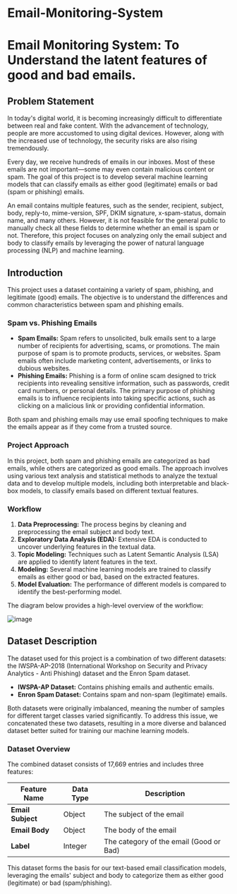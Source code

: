 # Email-Monitoring-System
# Email Monitoring System: To Understand the latent features of good and bad emails. 

## Problem Statement

In today's digital world, it is becoming increasingly difficult to differentiate between real and fake content. With the advancement of technology, people are more accustomed to using digital devices. However, along with the increased use of technology, the security risks are also rising tremendously.

Every day, we receive hundreds of emails in our inboxes. Most of these emails are not important—some may even contain malicious content or spam. The goal of this project is to develop several machine learning models that can classify emails as either good (legitimate) emails or bad (spam or phishing) emails.

An email contains multiple features, such as the sender, recipient, subject, body, reply-to, mime-version, SPF, DKIM signature, x-spam-status, domain name, and many others. However, it is not feasible for the general public to manually check all these fields to determine whether an email is spam or not. Therefore, this project focuses on analyzing only the email subject and body to classify emails by leveraging the power of natural language processing (NLP) and machine learning.

## Introduction

This project uses a dataset containing a variety of spam, phishing, and legitimate (good) emails. The objective is to understand the differences and common characteristics between spam and phishing emails.

### Spam vs. Phishing Emails

- **Spam Emails:** Spam refers to unsolicited, bulk emails sent to a large number of recipients for advertising, scams, or promotions. The main purpose of spam is to promote products, services, or websites. Spam emails often include marketing content, advertisements, or links to dubious websites.
- **Phishing Emails:** Phishing is a form of online scam designed to trick recipients into revealing sensitive information, such as passwords, credit card numbers, or personal details. The primary purpose of phishing emails is to influence recipients into taking specific actions, such as clicking on a malicious link or providing confidential information.

Both spam and phishing emails may use email spoofing techniques to make the emails appear as if they come from a trusted source.

### Project Approach

In this project, both spam and phishing emails are categorized as bad emails, while others are categorized as good emails. The approach involves using various text analysis and statistical methods to analyze the textual data and to develop multiple models, including both interpretable and black-box models, to classify emails based on different textual features.

### Workflow

1. **Data Preprocessing:** The process begins by cleaning and preprocessing the email subject and body text.
2. **Exploratory Data Analysis (EDA):** Extensive EDA is conducted to uncover underlying features in the textual data.
3. **Topic Modeling:** Techniques such as Latent Semantic Analysis (LSA) are applied to identify latent features in the text.
4. **Modeling:** Several machine learning models are trained to classify emails as either good or bad, based on the extracted features.
5. **Model Evaluation:** The performance of different models is compared to identify the best-performing model.

The diagram below provides a high-level overview of the workflow:

![image](https://github.com/user-attachments/assets/c3493d23-4bd8-4767-b289-cc5dac5ddac8)

## Dataset Description

The dataset used for this project is a combination of two different datasets: the IWSPA-AP-2018 (International Workshop on Security and Privacy Analytics - Anti Phishing) dataset and the Enron Spam dataset. 

- **IWSPA-AP Dataset:** Contains phishing emails and authentic emails.
- **Enron Spam Dataset:** Contains spam and non-spam (legitimate) emails.

Both datasets were originally imbalanced, meaning the number of samples for different target classes varied significantly. To address this issue, we concatenated these two datasets, resulting in a more diverse and balanced dataset better suited for training our machine learning models.

### Dataset Overview

The combined dataset consists of 17,669 entries and includes three features:

| Feature Name     | Data Type | Description                            |
| ---------------- | --------- | -------------------------------------- |
| **Email Subject** | Object    | The subject of the email               |
| **Email Body**    | Object    | The body of the email                  |
| **Label**         | Integer   | The category of the email (Good or Bad) |

This dataset forms the basis for our text-based email classification models, leveraging the emails' subject and body to categorize them as either good (legitimate) or bad (spam/phishing).


